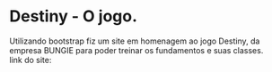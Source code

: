 # Destiny - O jogo.

Utilizando bootstrap fiz um site em homenagem ao jogo Destiny, da empresa BUNGIE para poder treinar os fundamentos e suas classes. <br/>
link do site:
